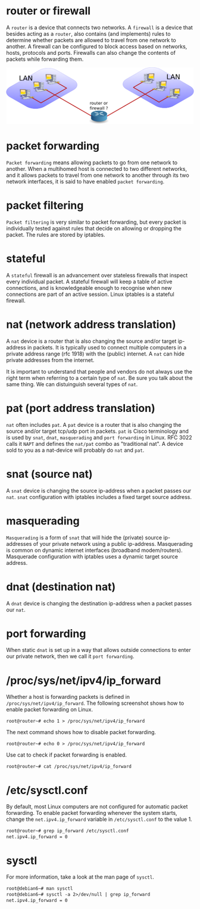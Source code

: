 # router or firewall

A `router` is a device that connects two networks. A
`firewall` is a device that besides acting as a `router`,
also contains (and implements) rules to determine whether packets are
allowed to travel from one network to another. A firewall can be
configured to block access based on networks, hosts, protocols and
ports. Firewalls can also change the contents of packets while
forwarding them.

![](images/router_or_firewall.png)

# packet forwarding

`Packet forwarding` means allowing packets to go from one network to
another. When a multihomed host is connected to two different networks,
and it allows packets to travel from one network to another through its
two network interfaces, it is said to have enabled
`packet forwarding`.

# packet filtering

`Packet filtering` is very similar to packet forwarding,
but every packet is individually tested against rules that decide on
allowing or dropping the packet. The rules are stored by iptables.

# stateful

A `stateful` firewall is an advancement over stateless
firewalls that inspect every individual packet. A stateful firewall will
keep a table of active connections, and is knowledgeable enough to
recognise when new connections are part of an active session. Linux
iptables is a stateful firewall.

# nat (network address translation)

A `nat` device is a router that is also changing the
source and/or target ip-address in packets. It is typically used to
connect multiple computers in a private address range (rfc 1918) with
the (public) internet. A `nat` can hide private addresses from the
internet.

It is important to understand that people and vendors do not always use
the right term when referring to a certain type of `nat`. Be sure you
talk about the same thing. We can distuinguish several types of `nat`.

# pat (port address translation)

`nat` often includes `pat`. A `pat` device is a router
that is also changing the source and/or target tcp/udp port in packets.
`pat` is Cisco terminology and is used by `snat`, `dnat`, `masquerading`
and `port forwarding` in Linux. RFC 3022 calls it `NAPT`
and defines the `nat/pat` combo as \"traditional nat\". A device sold to
you as a nat-device will probably do `nat` and `pat`.

# snat (source nat)

A `snat` device is changing the source ip-address when a
packet passes our `nat`. `snat` configuration with iptables includes a
fixed target source address.

# masquerading

`Masquerading` is a form of `snat` that will hide the
(private) source ip-addresses of your private network using a public
ip-address. Masquerading is common on dynamic internet interfaces
(broadband modem/routers). Masquerade configuration with iptables uses a
dynamic target source address.

# dnat (destination nat)

A `dnat` device is changing the destination ip-address
when a packet passes our `nat`.

# port forwarding

When static `dnat` is set up in a way that allows outside connections to
enter our private network, then we call it
`port forwarding`.

# /proc/sys/net/ipv4/ip_forward

Whether a host is forwarding packets is defined in
`/proc/sys/net/ipv4/ip_forward`. The following screenshot
shows how to enable packet forwarding on Linux.

    root@router~# echo 1 > /proc/sys/net/ipv4/ip_forward
        

The next command shows how to disable packet forwarding.

    root@router~# echo 0 > /proc/sys/net/ipv4/ip_forward
        

Use cat to check if packet forwarding is enabled.

    root@router~# cat /proc/sys/net/ipv4/ip_forward
        

# /etc/sysctl.conf

By default, most Linux computers are not configured for automatic packet
forwarding. To enable packet forwarding whenever the system starts,
change the `net.ipv4.ip_forward` variable in
`/etc/sysctl.conf` to the value 1.

    root@router~# grep ip_forward /etc/sysctl.conf 
    net.ipv4.ip_forward = 0

# sysctl

For more information, take a look at the man page of
`sysctl`.

    root@debian6~# man sysctl
    root@debian6~# sysctl -a 2>/dev/null | grep ip_forward
    net.ipv4.ip_forward = 0
